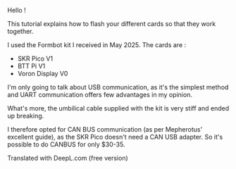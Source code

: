Hello !

This tutorial explains how to flash your different cards so that they work together.

I used the Formbot kit I received in May 2025. The cards are :
  - SKR Pico V1
  - BTT Pi V1
  - Voron Display V0

I'm only going to talk about USB communication, as it's the simplest method and UART communication offers few advantages in my opinion.

What's more, the umbilical cable supplied with the kit is very stiff and ended up breaking.

I therefore opted for CAN BUS communication (as per Mepherotus' excellent guide), as the SKR Pico doesn't need a CAN USB adapter. So it's possible to do CANBUS for only $30-35.

Translated with DeepL.com (free version)
